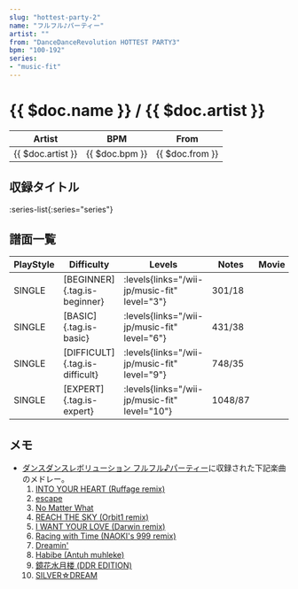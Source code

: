 ```yaml
---
slug: "hottest-party-2"
name: "フルフル♪パーティー"
artist: ""
from: "DanceDanceRevolution HOTTEST PARTY3"
bpm: "100-192"
series:
- "music-fit"
---
```


# {{ $doc.name }} / {{ $doc.artist }}

|Artist|BPM|From|
|------|---|----|
|{{ $doc.artist }}|{{ $doc.bpm }}|{{ $doc.from }}|

## 収録タイトル

:series-list{:series="series"}

## 譜面一覧

|PlayStyle|Difficulty|Levels|Notes|Movie|
|---------|----------|------|-----|-----|
|SINGLE|[BEGINNER]{.tag.is-beginner}|<div class="field is-grouped is-grouped-multiline"> :levels{links="/wii-jp/music-fit" level="3"}</div>|301/18||
|SINGLE|[BASIC]{.tag.is-basic}|<div class="field is-grouped is-grouped-multiline"> :levels{links="/wii-jp/music-fit" level="6"}</div>|431/38||
|SINGLE|[DIFFICULT]{.tag.is-difficult}|<div class="field is-grouped is-grouped-multiline"> :levels{links="/wii-jp/music-fit" level="9"}</div>|748/35||
|SINGLE|[EXPERT]{.tag.is-expert}|<div class="field is-grouped is-grouped-multiline"> :levels{links="/wii-jp/music-fit" level="10"}</div>|1048/87||

## メモ

- [ダンスダンスレボリューション フルフル♪パーティー](/series/furufuru)に収録された下記楽曲のメドレー。
  1. [INTO YOUR HEART (Ruffage remix)](/songs/into-your-heart)
  1. [escape](/songs/escape)
  1. [No Matter What](/songs/no-matter-what)
  1. [REACH THE SKY (Orbit1 remix)](/songs/reach-the-sky)
  1. [I WANT YOUR LOVE (Darwin remix)](/songs/i-want-your-love)
  1. [Racing with Time (NAOKI's 999 remix)](/songs/racing-with-time)
  1. [Dreamin'](/songs/dreamin)
  1. [Habibe (Antuh muhleke)](/songs/habibe)
  1. [鏡花水月楼 (DDR EDITION)](/songs/kyoka-suigetsu-row)
  1. [SILVER☆DREAM](/songs/silver-dream)
